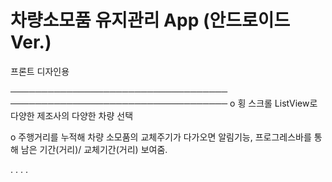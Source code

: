 # 차량소모품 유지관리 App (안드로이드 Ver.)

  프론트 디자인용

─────────────────────────────────── ─────────────────────────────────── 
 o 횡 스크롤 ListView로 다양한 제조사의 다양한 차량 선택
 
 o 주행거리를 누적해 차량 소모품의 교체주기가 다가오면 알림기능, 프로그레스바를 
 통해 남은 기간(거리)/ 교체기간(거리) 보여줌. 


.
.
.
.

